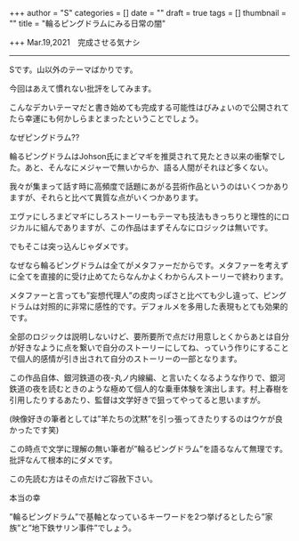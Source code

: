 +++
author = "S"
categories = []
date = ""
draft = true
tags = []
thumbnail = ""
title = "輪るピングドラムにみる日常の闇"

+++
Mar.19,2021　完成させる気ナシ

***

Sです。山以外のテーマばかりです。

今回はあえて慣れない批評をしてみます。

こんなデカいテーマだと書き始めても完成する可能性はびみょいので公開されてたら幸運にも何かしらまとまったということでしょう。

なぜピングドラム??

輪るピングドラムはJohson氏にまどマギを推奨されて見たとき以来の衝撃でした。あと、そんなにメジャーで無いからか、語る人間がそれほど多くない。

我々が集まって話す時に高頻度で話題にあがる芸術作品というのはいくつかありますが、それらと比べて異質な点がいくつかあります。

エヴァにしろまどマギにしろストーリーもテーマも技法もきっちりと理性的にロジカルに組んでありますが、この作品はまずそんなにロジックは無いです。

でもそこは突っ込んじゃダメです。

なぜなら輪るピングドラムは全てがメタファーだからです。メタファーを考えずに全てを直接的に受け止めてたらなんかよくわからんストーリーで終わります。

メタファーと言っても”妄想代理人”の皮肉っぽさと比べても少し違って、ピングドラムは対照的に非常に感性的です。デフォルメを多用した表現もとても効果的です。

全部のロジックは説明しないけど、要所要所で点だけ用意しとくからあとは自分が好きなように点を繋いで自分のストーリーにしてね、っていう作りにすることで個人的感情が引き出されて自分のストーリーの一部となります。

この作品自体、銀河鉄道の夜-丸ノ内線編、と言いたくなるような作りで、銀河鉄道の夜を読むときのような極めて個人的な乗車体験を演出します。村上春樹を引用したりするあたり、監督は文学好きで狙ってやってると思いますが。

(映像好きの筆者としては”羊たちの沈黙”を引っ張ってきたりするのはウケが良かったです笑)

この時点で文学に理解の無い筆者が”輪るピングドラム”を語るなんて無理です。批評なんて根本的にダメです。

この先読む方はその点だけご容赦下さい。

本当の幸

”輪るピングドラム”で基軸となっているキーワードを2つ挙げるとしたら”家族”と”地下鉄サリン事件”でしょう。